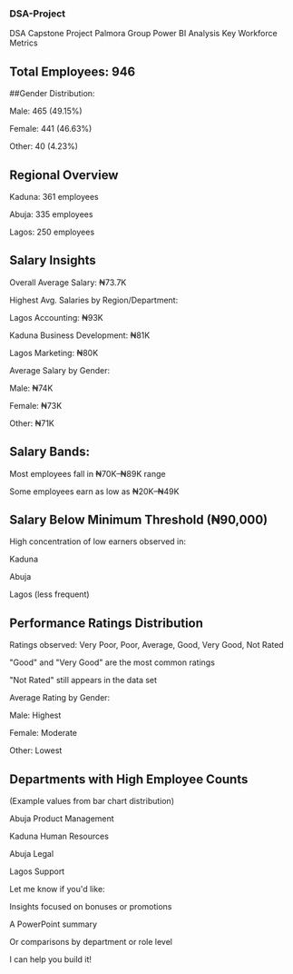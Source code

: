 ### DSA-Project
DSA Capstone Project Palmora Group Power BI Analysis
Key Workforce Metrics
## Total Employees: 946

##Gender Distribution:

Male: 465 (49.15%)

Female: 441 (46.63%)

Other: 40 (4.23%)

## Regional Overview
Kaduna: 361 employees

Abuja: 335 employees

Lagos: 250 employees

## Salary Insights
Overall Average Salary: ₦73.7K

Highest Avg. Salaries by Region/Department:

Lagos Accounting: ₦93K

Kaduna Business Development: ₦81K

Lagos Marketing: ₦80K

Average Salary by Gender:

Male: ₦74K

Female: ₦73K

Other: ₦71K

## Salary Bands:

Most employees fall in ₦70K–₦89K range

Some employees earn as low as ₦20K–₦49K

## Salary Below Minimum Threshold (₦90,000)
High concentration of low earners observed in:

Kaduna

Abuja

Lagos (less frequent)

## Performance Ratings Distribution
Ratings observed: Very Poor, Poor, Average, Good, Very Good, Not Rated

"Good" and "Very Good" are the most common ratings

"Not Rated" still appears in the data set

Average Rating by Gender:

Male: Highest

Female: Moderate

Other: Lowest

## Departments with High Employee Counts
(Example values from bar chart distribution)

Abuja Product Management

Kaduna Human Resources

Abuja Legal

Lagos Support

Let me know if you'd like:

Insights focused on bonuses or promotions

A PowerPoint summary

Or comparisons by department or role level

I can help you build it!
